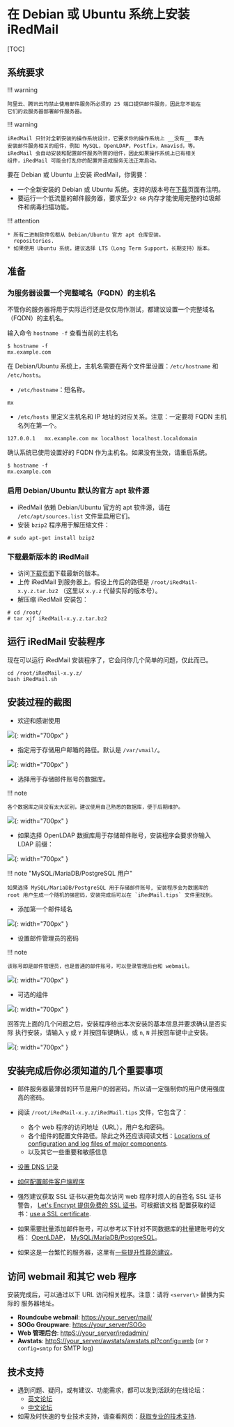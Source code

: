 # 在 Debian 或 Ubuntu 系统上安装 iRedMail

[TOC]

## 系统要求

!!! warning

    阿里云、腾讯云均禁止使用邮件服务所必须的 25 端口提供邮件服务，因此您不能在
    它们的云服务器部署邮件服务器。

!!! warning

    iRedMail 只针对全新安装的操作系统设计，它要求你的操作系统上 __没有__ 事先
    安装邮件服务相关的组件，例如 MySQL，OpenLDAP，Postfix，Amavisd，等。
    iRedMail 会自动安装和配置邮件服务所需的组件，因此如果操作系统上已有相关
    组件，iRedMail 可能会打乱你的配置并造成服务无法正常启动。

要在 Debian 或 Ubuntu 上安装 iRedMail，你需要：

* 一个全新安装的 Debian 或 Ubuntu 系统。支持的版本号在[下载](https://www.iredmail.org/download.html)页面有注明。
* 要运行一个低流量的邮件服务器，要求至少`2 GB` 内存才能使用完整的垃圾邮件和病毒扫描功能。

!!! attention

    * 所有二进制软件包都从 Debian/Ubuntu 官方 apt 仓库安装。
      repositories.
    * 如果使用 Ubuntu 系统，建议选择 LTS（Long Term Support，长期支持）版本。

## 准备

### 为服务器设置一个完整域名（FQDN）的主机名

不管你的服务器将用于实际运行还是仅仅用作测试，都建议设置一个完整域名（FQDN）的主机名。

输入命令 `hostname -f` 查看当前的主机名

```shell
$ hostname -f
mx.example.com
```

在 Debian/Ubuntu 系统上，主机名需要在两个文件里设置：`/etc/hostname` 和 `/etc/hosts`。

* `/etc/hostname`：短名称。

```
mx
```

* `/etc/hosts` 里定义主机名和 IP 地址的对应关系。注意：一定要将 FQDN 主机名列在第一个。

```
127.0.0.1   mx.example.com mx localhost localhost.localdomain
```

确认系统已使用设置好的 FQDN 作为主机名。如果没有生效，请重启系统。

```
$ hostname -f
mx.example.com
```

### 启用 Debian/Ubuntu 默认的官方 apt 软件源

* iRedMail 依赖 Debian/Ubuntu 官方的 apt 软件源，请在 `/etc/apt/sources.list`
  文件里启用它们。
* 安装 `bzip2` 程序用于解压缩文件：

```
# sudo apt-get install bzip2
```

### 下载最新版本的 iRedMail

* 访问[下载页面](https://www.iredmail.org/download.html)下载最新的版本。
* 上传 iRedMail 到服务器上。假设上传后的路径是 `/root/iRedMail-x.y.z.tar.bz2`
  （这里以 `x.y.z` 代替实际的版本号）。
* 解压缩 iRedMail 安装包：

```
# cd /root/
# tar xjf iRedMail-x.y.z.tar.bz2
```

## 运行 iRedMail 安装程序

现在可以运行 iRedMail 安装程序了，它会问你几个简单的问题，仅此而已。

```
cd /root/iRedMail-x.y.z/
bash iRedMail.sh
```

## 安装过程的截图

* 欢迎和感谢使用

![](./images/installation/welcome.png){: width="700px" }

* 指定用于存储用户邮箱的路径。默认是 `/var/vmail/`。

![](./images/installation/mail_storage.png){: width="700px" }

* 选择用于存储邮件账号的数据库。

!!! note

    各个数据库之间没有太大区别，建议使用自己熟悉的数据库，便于后期维护。

![](./images/installation/backends.png){: width="700px" }

* 如果选择 OpenLDAP 数据库用于存储邮件账号，安装程序会要求你输入 LDAP 前缀：

![](./images/installation/ldap_suffix.png){: width="700px" }

!!! note "MySQL/MariaDB/PostgreSQL 用户"

    如果选择 MySQL/MariaDB/PostgreSQL 用于存储邮件账号, 安装程序会为数据库的
    root 用户生成一个随机的强密码，安装完成后可以在 `iRedMail.tips` 文件里找到。

* 添加第一个邮件域名

![](./images/installation/first_domain.png){: width="700px" }

* 设置邮件管理员的密码

!!! note

    该账号即是邮件管理员，也是普通的邮件账号，可以登录管理后台和 webmail。

![](./images/installation/admin_pw.png){: width="700px" }

* 可选的组件

![](./images/installation/optional_components.png){: width="700px" }


回答完上面的几个问题之后，安装程序给出本次安装的基本信息并要求确认是否实际
执行安装，请输入 `y` 或 `Y` 并按回车键确认，或 `n`, `N` 并按回车键中止安装。

![](./images/installation/review.png){: width="700px" }

## 安装完成后你必须知道的几个重要事项

* 邮件服务器最薄弱的环节是用户的弱密码，所以请一定强制你的用户使用强度高的密码。
* 阅读 `/root/iRedMail-x.y.z/iRedMail.tips` 文件，它包含了：

    * 各个 web 程序的访问地址（URL），用户名和密码。
    * 各个组件的配置文件路径。除此之外还应该阅读文档：[Locations of configuration and log files of major components](./file.locations.html).
    * 以及其它一些重要和敏感信息

* [设置 DNS 记录](./setup.dns.html)
* [如何配置邮件客户端程序](./index.html#configure-mail-client-applications)
* 强烈建议获取 SSL 证书以避免每次访问 web 程序时烦人的自签名 SSL 证书警告，
  [Let's Encrypt 提供免费的 SSL 证书](https://letsencrypt.org)。可根据该文档
  配置获取的证书：[use a SSL certificate](./use.a.bought.ssl.certificate.html).
* 如果需要批量添加邮件账号，可以参考以下针对不同数据库的批量建账号的文档：
  [OpenLDAP](./ldap.bulk.create.mail.users.html)，
  [MySQL/MariaDB/PostgreSQL](./sql.bulk.create.mail.users.html)。
* 如果这是一台繁忙的服务器，这里有[一些提升性能的建议](./performance.tuning.html)。

## 访问 webmail 和其它 web 程序

安装完成后，可以通过以下 URL 访问相关程序。注意：请将 `<server\>` 替换为实际的
服务器地址。

* __Roundcube webmail__: <https://your_server/mail/>
* __SOGo Groupware__: <https://your_server/SOGo>
* __Web 管理后台__: <httpS://your_server/iredadmin/>
* __Awstats__: <httpS://your_server/awstats/awstats.pl?config=web> (or `?config=smtp` for SMTP log)

## 技术支持

* 遇到问题、疑问，或有建议、功能需求，都可以发到活跃的在线论坛：
    * [英文论坛](https://forum.iredmail.org/)
    * [中文论坛](https://bbs.iredmail.org/)
* 如需及时快速的专业技术支持，请查看网页：[获取专业的技术支持](https://www.iredmail.org/support.html).
